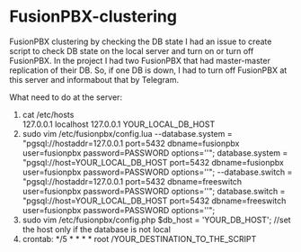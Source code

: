 # FusionPBX-clustering
FusionPBX clustering by checking the DB state
I had an issue to create script to check DB state on the local server and turn on or turn off FusionPBX. 
In the project I had two FusionPBX that had master-master replication of their DB.
So, if one DB is down, I had to turn off FusionPBX at this server and informabout that by Telegram.

What need to do at the server:
1) cat /etc/hosts                           
127.0.0.1 localhost
127.0.0.1 YOUR_LOCAL_DB_HOST
2) sudo vim /etc/fusionpbx/config.lua
       --database.system = "pgsql://hostaddr=127.0.0.1 port=5432 dbname=fusionpbx user=fusionpbx password=PASSWORD options=''";
       database.system = "pgsql://host=YOUR_LOCAL_DB_HOST port=5432 dbname=fusionpbx user=fusionpbx password=PASSWORD options=''";
       --database.switch = "pgsql://hostaddr=127.0.0.1 port=5432 dbname=freeswitch user=fusionpbx password=PASSWORD options=''";
       database.switch = "pgsql://host=YOUR_LOCAL_DB_HOST port=5432 dbname=freeswitch user=fusionpbx password=PASSWORD options=''";
3) sudo vim /etc/fusionpbx/config.php
$db_host = 'YOUR_DB_HOST'; //set the host only if the database is not local
4) crontab:
*/5 * * * * root /YOUR_DESTINATION_TO_THE_SCRIPT



